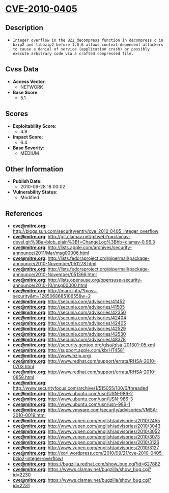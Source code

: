 
# [CVE-2010-0405](http://blogs.sun.com/security/entry/cve_2010_0405_integer_overflow)

## Description

- `Integer overflow in the BZ2_decompress function in decompress.c in bzip2 and libbzip2 before 1.0.6 allows context-dependent attackers to cause a denial of service (application crash) or possibly execute arbitrary code via a crafted compressed file.`

## Cvss Data

- **Access Vector**:
  - NETWORK
- **Base Score**:
  - 5.1

## Scores

- **Exploitability Score**:
  - 4.9
- **Impact Score**:
  - 6.4
- **Base Severity**:
  - MEDIUM

## Other Information

- **Publish Date**:
  - 2010-09-28 18:00:02
- **Vulnerability Status**:
  - Modified

## References

- **cve@mitre.org**: http://blogs.sun.com/security/entry/cve_2010_0405_integer_overflow
- **cve@mitre.org**: http://git.clamav.net/gitweb?p=clamav-devel.git%3Ba=blob_plain%3Bf=ChangeLog%3Bhb=clamav-0.96.3
- **cve@mitre.org**: http://lists.apple.com/archives/security-announce/2011/Mar/msg00006.html
- **cve@mitre.org**: http://lists.fedoraproject.org/pipermail/package-announce/2010-November/051278.html
- **cve@mitre.org**: http://lists.fedoraproject.org/pipermail/package-announce/2010-November/051366.html
- **cve@mitre.org**: http://lists.opensuse.org/opensuse-security-announce/2010-10/msg00000.html
- **cve@mitre.org**: http://marc.info/?l=oss-security&m=128506868510655&w=2
- **cve@mitre.org**: http://secunia.com/advisories/41452
- **cve@mitre.org**: http://secunia.com/advisories/41505
- **cve@mitre.org**: http://secunia.com/advisories/42350
- **cve@mitre.org**: http://secunia.com/advisories/42404
- **cve@mitre.org**: http://secunia.com/advisories/42405
- **cve@mitre.org**: http://secunia.com/advisories/42529
- **cve@mitre.org**: http://secunia.com/advisories/42530
- **cve@mitre.org**: http://secunia.com/advisories/48378
- **cve@mitre.org**: http://security.gentoo.org/glsa/glsa-201301-05.xml
- **cve@mitre.org**: http://support.apple.com/kb/HT4581
- **cve@mitre.org**: http://www.bzip.org/
- **cve@mitre.org**: http://www.redhat.com/support/errata/RHSA-2010-0703.html
- **cve@mitre.org**: http://www.redhat.com/support/errata/RHSA-2010-0858.html
- **cve@mitre.org**: http://www.securityfocus.com/archive/1/515055/100/0/threaded
- **cve@mitre.org**: http://www.ubuntu.com/usn/USN-986-2
- **cve@mitre.org**: http://www.ubuntu.com/usn/USN-986-3
- **cve@mitre.org**: http://www.ubuntu.com/usn/usn-986-1
- **cve@mitre.org**: http://www.vmware.com/security/advisories/VMSA-2010-0019.html
- **cve@mitre.org**: http://www.vupen.com/english/advisories/2010/2455
- **cve@mitre.org**: http://www.vupen.com/english/advisories/2010/3043
- **cve@mitre.org**: http://www.vupen.com/english/advisories/2010/3052
- **cve@mitre.org**: http://www.vupen.com/english/advisories/2010/3073
- **cve@mitre.org**: http://www.vupen.com/english/advisories/2010/3126
- **cve@mitre.org**: http://www.vupen.com/english/advisories/2010/3127
- **cve@mitre.org**: http://xorl.wordpress.com/2010/09/21/cve-2010-0405-bzip2-integer-overflow/
- **cve@mitre.org**: https://bugzilla.redhat.com/show_bug.cgi?id=627882
- **cve@mitre.org**: https://wwws.clamav.net/bugzilla/show_bug.cgi?id=2230
- **cve@mitre.org**: https://wwws.clamav.net/bugzilla/show_bug.cgi?id=2231
